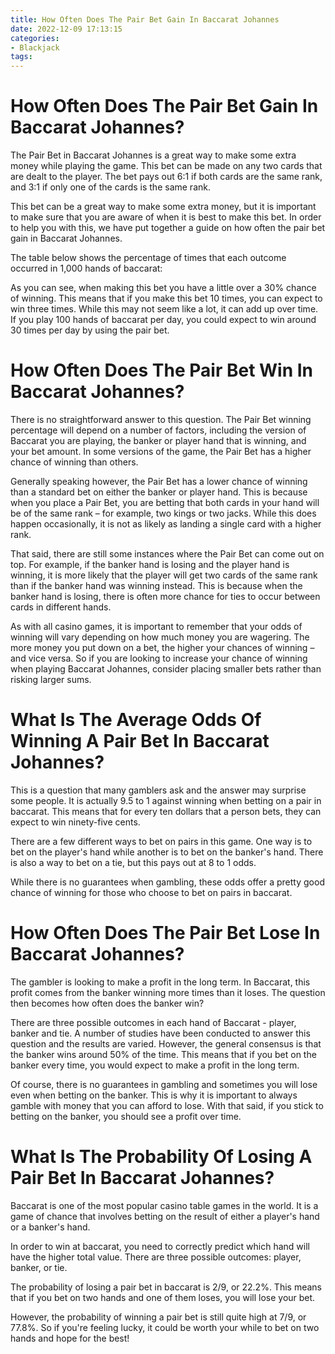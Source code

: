 ```yaml
---
title: How Often Does The Pair Bet Gain In Baccarat Johannes 
date: 2022-12-09 17:13:15
categories:
- Blackjack
tags:
---
```



#  How Often Does The Pair Bet Gain In Baccarat Johannes? 

The Pair Bet in Baccarat Johannes is a great way to make some extra money while playing the game. This bet can be made on any two cards that are dealt to the player. The bet pays out 6:1 if both cards are the same rank, and 3:1 if only one of the cards is the same rank.

This bet can be a great way to make some extra money, but it is important to make sure that you are aware of when it is best to make this bet. In order to help you with this, we have put together a guide on how often the pair bet gain in Baccarat Johannes.

The table below shows the percentage of times that each outcome occurred in 1,000 hands of baccarat: 


As you can see, when making this bet you have a little over a 30% chance of winning. This means that if you make this bet 10 times, you can expect to win three times. While this may not seem like a lot, it can add up over time. If you play 100 hands of baccarat per day, you could expect to win around 30 times per day by using the pair bet.

#  How Often Does The Pair Bet Win In Baccarat Johannes? 

There is no straightforward answer to this question. The Pair Bet winning percentage will depend on a number of factors, including the version of Baccarat you are playing, the banker or player hand that is winning, and your bet amount. In some versions of the game, the Pair Bet has a higher chance of winning than others.

Generally speaking however, the Pair Bet has a lower chance of winning than a standard bet on either the banker or player hand. This is because when you place a Pair Bet, you are betting that both cards in your hand will be of the same rank – for example, two kings or two jacks. While this does happen occasionally, it is not as likely as landing a single card with a higher rank.

That said, there are still some instances where the Pair Bet can come out on top. For example, if the banker hand is losing and the player hand is winning, it is more likely that the player will get two cards of the same rank than if the banker hand was winning instead. This is because when the banker hand is losing, there is often more chance for ties to occur between cards in different hands.

As with all casino games, it is important to remember that your odds of winning will vary depending on how much money you are wagering. The more money you put down on a bet, the higher your chances of winning – and vice versa. So if you are looking to increase your chance of winning when playing Baccarat Johannes, consider placing smaller bets rather than risking larger sums.

#  What Is The Average Odds Of Winning A Pair Bet In Baccarat Johannes? 

This is a question that many gamblers ask and the answer may surprise some people. It is actually 9.5 to 1 against winning when betting on a pair in baccarat. This means that for every ten dollars that a person bets, they can expect to win ninety-five cents.

There are a few different ways to bet on pairs in this game. One way is to bet on the player's hand while another is to bet on the banker's hand. There is also a way to bet on a tie, but this pays out at 8 to 1 odds.

While there is no guarantees when gambling, these odds offer a pretty good chance of winning for those who choose to bet on pairs in baccarat.

#  How Often Does The Pair Bet Lose In Baccarat Johannes? 

The gambler is looking to make a profit in the long term. In Baccarat, this profit comes from the banker winning more times than it loses. The question then becomes how often does the banker win?

There are three possible outcomes in each hand of Baccarat - player, banker and tie. A number of studies have been conducted to answer this question and the results are varied. However, the general consensus is that the banker wins around 50% of the time. This means that if you bet on the banker every time, you would expect to make a profit in the long term.

Of course, there is no guarantees in gambling and sometimes you will lose even when betting on the banker. This is why it is important to always gamble with money that you can afford to lose. With that said, if you stick to betting on the banker, you should see a profit over time.

#  What Is The Probability Of Losing A Pair Bet In Baccarat Johannes?

Baccarat is one of the most popular casino table games in the world. It is a game of chance that involves betting on the result of either a player's hand or a banker's hand.

In order to win at baccarat, you need to correctly predict which hand will have the higher total value. There are three possible outcomes: player, banker, or tie.

The probability of losing a pair bet in baccarat is 2/9, or 22.2%. This means that if you bet on two hands and one of them loses, you will lose your bet.

However, the probability of winning a pair bet is still quite high at 7/9, or 77.8%. So if you're feeling lucky, it could be worth your while to bet on two hands and hope for the best!